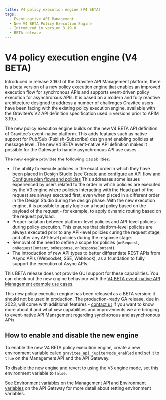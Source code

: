 ```yaml
---
title: V4 policy execution engine (V4 BETA)
tags:
  - Event-native API Management
  - New V4 BETA Policy Execution Engine
  - Introduced in version 3.19.0
  - BETA release
---
```


# V4 policy execution engine (V4 BETA)

Introduced in release 3.19.0 of the Gravitee API Management platform, there is a beta version of a new policy execution engine that enables an improved execution flow for synchronous APIs and supports event-driven policy execution for asynchronous APIs. It is based on a modern and fully reactive architecture designed to address a number of challenges Gravitee users have been facing with the existing policy execution engine, available with the Gravitee’s V2 API definition specification used in versions prior to APIM 3.19.x.

The new policy execution engine builds on the new V4 BETA API definition of Gravitee’s event-native platform. This adds features such as native support for Pub/Sub (Publish-Subscribe) design and enabling policies at message level. The new V4 BETA event-native API definition makes it possible for the Gateway to handle asynchronous API use cases.

The new engine provides the following capabilities:

* The ability to execute policies in the exact order in which they have been placed in Design Studio (see [Create and configure an API flow](../../../user-guide/published/design-studio/design-studio-create.md#/#create-and-configure-an-api-flow) and [Configure plan flows and policies](../../misc./user-guide/publisher/plans/plan-policies.md) This addresses some issues experienced by users related to the order in which policies are executed by the V3 engine where policies interacting with the Head part of the request are always executed first, even when placed in a different order in the Design Studio during the design phase. With the new execution engine, it is possible to apply logic on a head policy based on the payload of the request - for example, to apply dynamic routing based on the request payload.
* Proper isolation between platform-level policies and API-level policies during policy execution. This ensures that platform-level policies are always executed prior to any API-level policies during the request stage, and after any API-level policies during the response stage.
* Removal of the need to define a scope for policies (`onRequest`, `onRequestContent`, `onResponse`, `onResponseContent`).
* The introduction of new API types to better differentiate REST APIs from Async APIs (Websocket, SSE, Webhook), as a foundation to fully support the execution of Async APIs.

This BETA release does not provide GUI support for these capabilities. You can check out the new engine behaviour with the [V4 BETA event-native API Management example use cases](v4-beta-event-native-apim-example-use-cases.md).

This new policy execution engine has been released as a BETA version: it should not be used in production. The production-ready GA release, due in 2023, will come with additional features - [contact us](https://www.gravitee.io/contact-us) if you want to know more about it and what new capabilities and improvements we are bringing to event-native API Management regarding synchronous and asynchronous APIs.

## How to enable and disable the new engine

To enable the new V4 BETA policy execution engine, create a new environment variable called `gravitee_api_jupiterMode_enabled` and set it to `true` on the Management API and the API Gateway.

To disable the new engine and revert to using the V3 engine mode, set this environment variable to `false`.

See [Environment variables](../../../installation-guide/configuration/rest-apis/installation-guide-rest-apis-configuration.md#environment-variables) on the Management API and [Environment variables](../../../installation-guide/configuration/gateway/installation-guide-gateway-configuration.md#environment-variables) on the API Gateway for more detail about setting environment variables.
